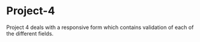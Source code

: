 # Project-4
Project 4 deals with a responsive form which contains validation of each of the different fields.

